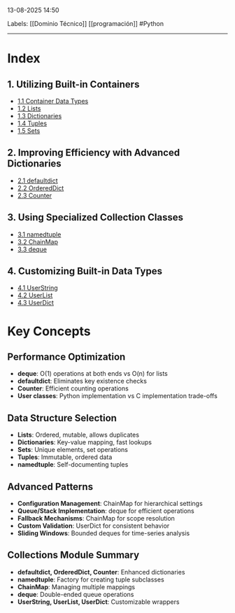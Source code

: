 13-08-2025 14:50

Labels:  [[Dominio Técnico]] [[programación]] #Python 

---

# Index

## 1. Utilizing Built-in Containers

- [1.1 Container Data Types](01_Utilizing_Built_in_Containers/1.1-Container-Data-Types.md)
- [1.2 Lists](01_Utilizing_Built_in_Containers/1.2-Lists.md)
- [1.3 Dictionaries](01_Utilizing_Built_in_Containers/1.3-Dictionaries.md)
- [1.4 Tuples](01_Utilizing_Built_in_Containers/1.4-Tuples.md)
- [1.5 Sets](01_Utilizing_Built_in_Containers/1.5-Sets.md)

## 2. Improving Efficiency with Advanced Dictionaries

- [2.1 defaultdict](02_Improving_Efficienty_with_Advanced_Dictionaries/2.1-defaultdict.md)
- [2.2 OrderedDict](02_Improving_Efficienty_with_Advanced_Dictionaries/2.2-OrderedDict.md)
- [2.3 Counter](02_Improving_Efficienty_with_Advanced_Dictionaries/2.3-Counter.md)

## 3. Using Specialized Collection Classes

- [3.1 namedtuple](03_Using_Specialized_Collection_Classes/3.1-namedtuple.md)
- [3.2 ChainMap](03_Using_Specialized_Collection_Classes/3.2-ChainMap.md)
- [3.3 deque](03_Using_Specialized_Collection_Classes/3.3-deque.md)

## 4. Customizing Built-in Data Types

- [4.1 UserString](04_Customizing_Built_in_Data_Types/4.1-UserStrings.md)
- [4.2 UserList](04_Customizing_Built_in_Data_Types/4.2-UserLists.md)
- [4.3 UserDict](04_Customizing_Built_in_Data_Types/4.3-UserDict.md)

# Key Concepts

## Performance Optimization

- **deque**: O(1) operations at both ends vs O(n) for lists
- **defaultdict**: Eliminates key existence checks
- **Counter**: Efficient counting operations
- **User classes**: Python implementation vs C implementation trade-offs

## Data Structure Selection

- **Lists**: Ordered, mutable, allows duplicates
- **Dictionaries**: Key-value mapping, fast lookups
- **Sets**: Unique elements, set operations
- **Tuples**: Immutable, ordered data
- **namedtuple**: Self-documenting tuples

## Advanced Patterns

- **Configuration Management**: ChainMap for hierarchical settings
- **Queue/Stack Implementation**: deque for efficient operations
- **Fallback Mechanisms**: ChainMap for scope resolution
- **Custom Validation**: UserDict for consistent behavior
- **Sliding Windows**: Bounded deques for time-series analysis

## Collections Module Summary

- **defaultdict, OrderedDict, Counter**: Enhanced dictionaries
- **namedtuple**: Factory for creating tuple subclasses
- **ChainMap**: Managing multiple mappings
- **deque**: Double-ended queue operations
- **UserString, UserList, UserDict**: Customizable wrappers
